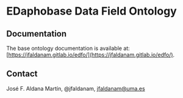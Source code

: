 # EDaphobase Data Field Ontology

## Documentation

The base ontology documentation is available at: [https://jfaldanam.gitlab.io/edfo/](https://jfaldanam.gitlab.io/edfo/).

## Contact
José F. Aldana Martín, @jfaldanam, <jfaldanam@uma.es>
